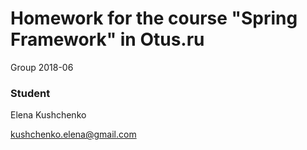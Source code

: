 # Homework for the course "Spring Framework" in Otus.ru

Group 2018-06

### Student 
Elena Kushchenko

kushchenko.elena@gmail.com